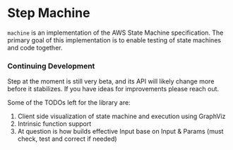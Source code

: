 # Step Machine

`machine` is an implementation of the AWS State Machine specification. The primary goal of this implementation is to enable testing of state machines and code together.

### Continuing Development

Step at the moment is still very beta, and its API will likely change more before it stabilizes. If you have ideas for improvements please reach out.

Some of the TODOs left for the library are:

1. Client side visualization of state machine and execution using GraphViz
2. Intrinsic function support
3. At question is how builds effective Input base on Input & Params (must check, test and correct if needed)

